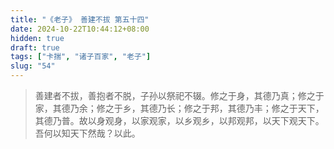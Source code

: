 ```yaml
---
title: "《老子》 善建不拔 第五十四"
date: 2024-10-22T10:44:12+08:00
hidden: true
draft: true
tags: ["卡揣", "诸子百家", "老子"]
slug: "54"
---
```


> 善建者不拔，善抱者不脱，子孙以祭祀不辍。修之于身，其德乃真；修之于家，其德乃余；修之于乡，其德乃长；修之于邦，其德乃丰；修之于天下，其德乃普。故以身观身，以家观家，以乡观乡，以邦观邦，以天下观天下。吾何以知天下然哉？以此。